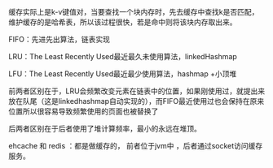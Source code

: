缓存实际上是k-v键值对，当要查找一个块内存时，先去缓存中查找k是否匹配，维护缓存的是哈希表，所以该过程很快，若是命中则将该块内存取出来。

FIFO：先进先出算法，链表实现

LRU：The Least Recently Used最近最久未使用算法，linkedHashmap

LFU：The Least Recently Used最近最少使用算法，hashmap +小顶堆

前两者区别在于，LRU会频繁改变元素在链表中的位置，如果刚使用过，就提出来放在队尾（这是linkedhashmap自动实现的），而FIFO最近使用过也会保持在原来位置所以很容易导致频繁使用的页面也被替换了

后两者区别在于后者使用了堆计算频率，最小的永远在堆顶。





ehcache 和 redis  ：都是做缓存的， 前者位于jvm中 ，后者通过socket访问缓存服务。